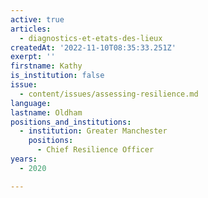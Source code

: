 ```yaml
---
active: true
articles:
  - diagnostics-et-etats-des-lieux
createdAt: '2022-11-10T08:35:33.251Z'
exerpt: ''
firstname: Kathy
is_institution: false
issue:
  - content/issues/assessing-resilience.md
language:
lastname: Oldham
positions_and_institutions:
  - institution: Greater Manchester
    positions:
      - Chief Resilience Officer
years:
  - 2020

---
```

